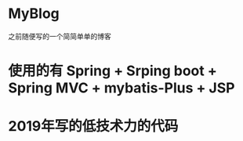# MyBlog
之前随便写的一个简简单单的博客

# 使用的有 Spring + Srping boot + Spring MVC + mybatis-Plus + JSP

# 2019年写的低技术力的代码
